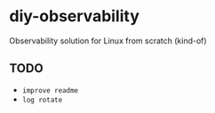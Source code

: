 # diy-observability
Observability solution for Linux from scratch (kind-of)

## TODO

- `improve readme`
- `log rotate`
